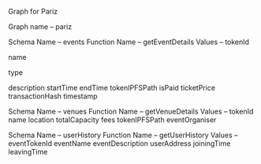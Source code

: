 Graph for Pariz

Graph name – pariz


Schema Name – events
Function Name – getEventDetails
Values – 
tokenId

name

type

description
startTime
endTime
tokenIPFSPath
isPaid
ticketPrice
transactionHash
timestamp


Schema Name – venues
Function Name – getVenueDetails
Values – 
tokenId
name
location
totalCapacity
fees
tokenIPFSPath
eventOrganiser


Schema Name – userHistory
Function Name – getUserHistory
Values – 
eventTokenId
eventName
eventDescription
userAddress
joiningTime
leavingTime
